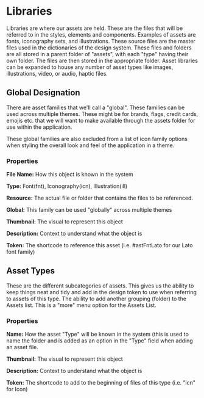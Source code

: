 # Libraries

Libraries are where our assets are held. These are the files that will be referred to in the styles, elements and components. Examples of assets are fonts, iconography sets, and illustrations. These source files are the master files used in the dictionaries of the design system. These files and folders are all stored in a parent folder of "assets", with each "type" having their own folder. The files are then stored in the appropriate folder. Asset libraries can be expanded to house any number of asset types like images, illustrations, video, or audio, haptic files.

## Global Designation

There are asset families that we'll call a "global". These families can be used across multiple themes. These might be for brands, flags, credit cards, emojis etc. that we will want to make available through the assets folder for use within the application.

These global families are also excluded from a list of icon family options when styling the overall look and feel of the application in a theme.

### Properties

**File Name:** How this object is known in the system

**Type:** Font\(fnt\), Iconography\(icn\), Illustration\(ill\)

**Resource:** The actual file or folder that contains the files to be referenced.

**Global:** This family can be used "globally" across multiple themes

**Thumbnail:** The visual to represent this object

**Description:** Context to understand what the object is

**Token:** The shortcode to reference this asset \(i.e. \#astFntLato for our Lato font family\)

## Asset Types

These are the different subcategories of assets. This gives us the ability to keep things neat and tidy and add in the design token to use when referring to assets of this type. The ability to add another grouping \(folder\) to the Assets list. This is a "more" menu option for the Assets List.

### Properties

**Name:** How the asset "Type" will be known in the system \(this is used to name the folder and is added as an option in the "Type" field when adding an asset file.

**Thumbnail:** The visual to represent this object

**Description:** Context to understand what the object is

**Token:** The shortcode to add to the beginning of files of this type \(i.e. "icn" for Icon\)

